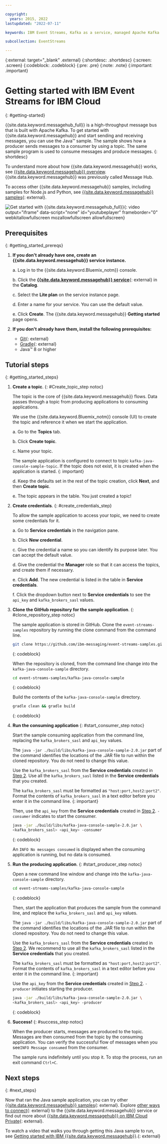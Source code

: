 ```yaml
---

copyright:
  years: 2015, 2022
lastupdated: "2022-07-11"

keywords: IBM Event Streams, Kafka as a service, managed Apache Kafka

subcollection: EventStreams

---
```


{:external: target="_blank" .external}
{:shortdesc: .shortdesc}
{:screen: .screen}
{:codeblock: .codeblock}
{:pre: .pre}
{:note: .note}
{:important: .important}

# Getting started with IBM Event Streams for IBM Cloud
{: #getting-started}

{{site.data.keyword.messagehub_full}} is a high-throughput message bus that is built with Apache Kafka. To get started with {{site.data.keyword.messagehub}} and start sending and receiving messages, you can use the Java™ sample. The sample shows how a producer sends messages to a consumer by using a topic. The same sample program is used to consume messages and produce messages.
{: shortdesc}

To understand more about how {{site.data.keyword.messagehub}} works, see [{{site.data.keyword.messagehub}} overview](/docs/EventStreams?topic=EventStreams-about). {{site.data.keyword.messagehub}} was previously called Message Hub.

To access other {{site.data.keyword.messagehub}} samples, including samples for Node.js and Python, see [{{site.data.keyword.messagehub}} samples](https://github.com/ibm-messaging/event-streams-samples){: external}.

![Get started with {{site.data.keyword.messagehub_full}}](https://video.ibm.com/embed/channel/23952663/video/event-streams-intro){: video output="iframe" data-script="none" id="youtubeplayer" frameborder="0" webkitallowfullscreen mozallowfullscreen allowfullscreen}

## Prerequisites
{: #getting_started_prereqs}

1. **If you don't already have one, create an {{site.data.keyword.messagehub}} service instance.**

   a. Log in to the {{site.data.keyword.Bluemix_notm}} console.
  
   b. Click the [**{{site.data.keyword.messagehub}} service**](https://cloud.ibm.com/catalog/event-streams){: external} in the **Catalog**.
  
   c. Select the **Lite plan** on the service instance page.
  
   d. Enter a name for your service. You can use the default value.
  
   e. Click **Create**. The {{site.data.keyword.messagehub}} **Getting started** page opens. 

2. **If you don't already have them, install the following prerequisites:**
	
	* [Git](https://git-scm.com/){: external}
	* [Gradle](https://gradle.org/){: external}
	* Java™  8 or higher 

## Tutorial steps
{: #getting_started_steps}

1. **Create a topic**. 
   {: #Create_topic_step notoc}

   The topic is the core of {{site.data.keyword.messagehub}} flows. Data passes through a topic from producing applications to consuming applications. 

   We use the {{site.data.keyword.Bluemix_notm}} console (UI) to create the topic and reference it when we start the application.

      a. Go to the **Topics** tab.
  
      b. Click **Create topic**.
  
      c. Name your topic.
  
     The sample application is configured to connect to topic `kafka-java-console-sample-topic`. If the topic does not exist, it is created when the application is started. 
     {: important}

      d. Keep the defaults set in the rest of the topic creation, click **Next**, and then **Create topic**.

      e. The topic appears in the table. You just created a topic!
  
2. **Create credentials**. 
   {: #create_credentials_step}

    To allow the sample application to access your topic, we need to create some credentials for it. 

     a. Go to **Service credentials** in the navigation pane.
  
     b. Click **New credential**.
  
     c. Give the credential a name so you can identify its purpose later. You can accept the default value.
  
     d. Give the credential the **Manager** role so that it can access the topics, and create them if necessary. 
  
     e. Click **Add**. The new credential is listed in the table in **Service credentials**.
  
     f. Click the dropdown button next to **Service credentials** to see the `api_key` and `kafka_brokers_sasl` values.

3. **Clone the GitHub repository for the sample application**. 
   {: #clone_repository_step notoc}

   The sample application is stored in GitHub. Clone the `event-streams-samples` repository by running the clone command from the command line. 

   ```bash
   git clone https://github.com/ibm-messaging/event-streams-samples.git
   ```
   {: codeblock}

 
   When the repository is cloned, from the command line change into the `kafka-java-console-sample` directory.

   ```bash
   cd event-streams-samples/kafka-java-console-sample
   ```
   {: codeblock}
   

   Build the contents of the `kafka-java-console-sample` directory.

   ```bash
   gradle clean && gradle build
   ```
   {: codeblock}

4. **Run the consuming application** 
   {: #start_consumer_step notoc}
   
   Start the sample consuming application from the command line, replacing the `kafka_brokers_sasl` and `api_key` values. 

   The `java -jar ./build/libs/kafka-java-console-sample-2.0.jar` part of the command identifies the locations of the .JAR file to run within the cloned repository. You do not need to change this value. 
   
   Use the `kafka_brokers_sasl` from the **Service credentials** created in [Step 2](#create_credentials_step). 
   Use all the `kafka_brokers_sasl` listed in the **Service credentials** that you created.

   The `kafka_brokers_sasl` must be formatted as `"host:port,host2:port2"`. 
   Format the contents of `kafka_brokers_sasl` in a text editor before you enter it in the command line.
   {: important}

   Then, use the `api_key` from the **Service credentials** created in [Step 2](#create_credentials_step). `-consumer` indicates to start the consumer. 

   ```bash
   java -jar ./build/libs/kafka-java-console-sample-2.0.jar \
   <kafka_brokers_sasl> <api_key> -consumer
   ```
   {: codeblock}

   An `INFO No messages consumed` is displayed when the consuming application is running, but no data is consumed. 

5. **Run the producing application**. 
   {: #start_producer_step notoc}

   Open a new command line window and change into the `kafka-java-console-sample` directory.

   ```bash
   cd event-streams-samples/kafka-java-console-sample
   ```
   {: codeblock}
   
   Then, start the application that produces the sample from the command line, and replace the `kafka_brokers_sasl` and `api_key` values. 

   The `java -jar ./build/libs/kafka-java-console-sample-2.0.jar` part of the command identifies the locations of the .JAR file to run within the cloned repository. You do not need to change this value. 

   Use the `kafka_brokers_sasl` from the **Service credentials** created in [Step 2](#create_credentials_step). We recommend to use all the `kafka_brokers_sasl` listed in the **Service credentials** that you created.

   The `kafka_brokers_sasl` must be formatted as `"host:port,host2:port2"`. 
   Format the contents of `kafka_brokers_sasl` in a text editor before you enter it in the command line.
   {: important}

   Use the `api_key` from the **Service credentials** created in [Step 2](#create_credentials_step). `-producer` initiates starting the producer. 

   ```bash
   java -jar ./build/libs/kafka-java-console-sample-2.0.jar \
   <kafka_brokers_sasl> <api_key> -producer
   ```
   {: codeblock}

6. **Success!** {: #success_step notoc}

   When the producer starts, messages are produced to the topic. Messages are then consumed from the topic by the consuming application.
   You can verify the successful flow of messages when you see`INFO Message consumed` from the consumer. 

   The sample runs indefinitely until you stop it. To stop the process, run an exit command `Ctrl+C`.

## Next steps
{: #next_steps}

Now that ran the Java sample application, you can try other [{{site.data.keyword.messagehub}} samples](https://github.com/ibm-messaging/event-streams-samples){: external}. Explore [other ways to connect](/docs/EventStreams?topic=EventStreams-kafka_connect){: external} to the {{site.data.keyword.messagehub}} service or find out more about 
[{{site.data.keyword.messagehub}} on IBM Cloud Private](https://ibm.github.io/event-streams/){: external}.

To watch a video that walks you through getting this Java sample to run, see [Getting started with IBM {{site.data.keyword.messagehub}}](https://www.youtube.com/watch?v=XyNy7TcfJOc).{: external}
